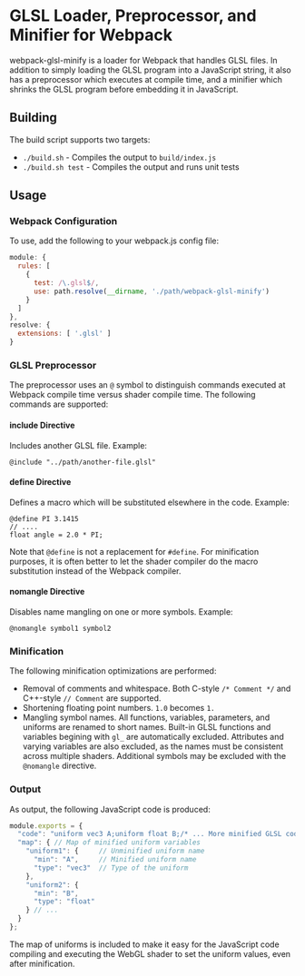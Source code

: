 # GLSL Loader, Preprocessor, and Minifier for Webpack
webpack-glsl-minify is a loader for Webpack that handles GLSL files. In addition to simply loading the GLSL program
into a JavaScript string, it also has a preprocessor which executes at compile time, and a minifier which shrinks the
GLSL program before embedding it in JavaScript.

## Building
The build script supports two targets:

* `./build.sh` - Compiles the output to `build/index.js`
* `./build.sh test` - Compiles the output and runs unit tests

## Usage
### Webpack Configuration
To use, add the following to your webpack.js config file:

```javascript
module: {
  rules: [
    {
      test: /\.glsl$/,
      use: path.resolve(__dirname, './path/webpack-glsl-minify')
    }
  ]
},
resolve: {
  extensions: [ '.glsl' ]
}
```

### GLSL Preprocessor
The preprocessor uses an `@` symbol to distinguish commands executed at Webpack compile time versus shader compile time.
The following commands are supported:

#### include Directive
Includes another GLSL file. Example:
```
@include "../path/another-file.glsl"
```

#### define Directive
Defines a macro which will be substituted elsewhere in the code. Example:
```
@define PI 3.1415
// ....
float angle = 2.0 * PI;
```

Note that `@define` is not a replacement for `#define`. For minification purposes, it is often better to let the shader
compiler do the macro substitution instead of the Webpack compiler.

#### nomangle Directive
Disables name mangling on one or more symbols. Example:
```
@nomangle symbol1 symbol2
```

### Minification
The following minification optimizations are performed:

* Removal of comments and whitespace. Both C-style `/* Comment */` and C++-style `// Comment` are supported.
* Shortening floating point numbers. `1.0` becomes `1.`
* Mangling symbol names. All functions, variables, parameters, and uniforms are renamed to short names. Built-in GLSL
  functions and variables begining with `gl_` are automatically excluded. Attributes and varying variables are also
  excluded, as the names must be consistent across multiple shaders. Additional symbols may be excluded with the
  `@nomangle` directive.

### Output
As output, the following JavaScript code is produced:
```javascript
module.exports = {
  "code": "uniform vec3 A;uniform float B;/* ... More minified GLSL code here */",
  "map": { // Map of minified uniform variables
    "uniform1": {     // Unminified uniform name
      "min": "A",     // Minified uniform name
      "type": "vec3"  // Type of the uniform
    },
    "uniform2": {
      "min": "B",
      "type": "float"
    } // ...
  }
};
```

The map of uniforms is included to make it easy for the JavaScript code compiling and executing the WebGL shader to
set the uniform values, even after minification.

